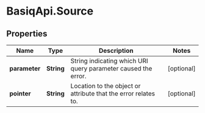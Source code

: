 # BasiqApi.Source

## Properties
Name | Type | Description | Notes
------------ | ------------- | ------------- | -------------
**parameter** | **String** | String indicating which URI query parameter caused the error. | [optional] 
**pointer** | **String** | Location to the object or attribute that the error relates to. | [optional] 


